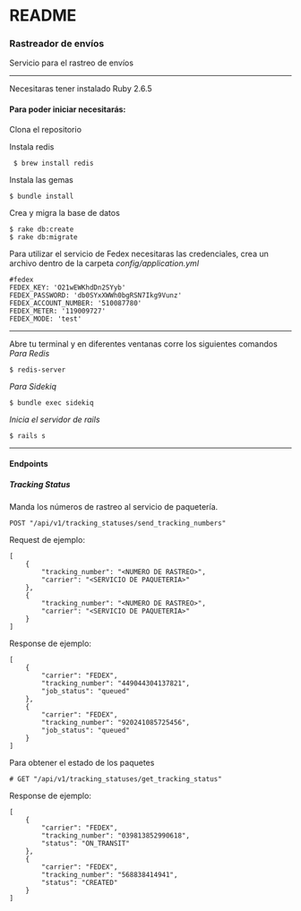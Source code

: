 # README

### Rastreador de envíos
Servicio para el rastreo de envíos
_________________
Necesitaras tener instalado Ruby 2.6.5

#### Para poder iniciar necesitarás:
Clona el repositorio

Instala redis
```
 $ brew install redis
```
Instala las gemas 
```
$ bundle install
```
Crea y migra la base de datos 
```
$ rake db:create
$ rake db:migrate
```
Para utilizar el servicio de Fedex necesitaras las credenciales, crea un archivo dentro de la carpeta *config/application.yml*
```
#fedex
FEDEX_KEY: 'O21wEWKhdDn2SYyb'
FEDEX_PASSWORD: 'db0SYxXWWh0bgRSN7Ikg9Vunz'
FEDEX_ACCOUNT_NUMBER: '510087780'
FEDEX_METER: '119009727'
FEDEX_MODE: 'test'
```
_________________

Abre tu terminal y en diferentes ventanas corre los siguientes comandos
*Para Redis*
```
$ redis-server
```
*Para Sidekiq*
```
$ bundle exec sidekiq
```
*Inicia el servidor de rails*
```
$ rails s
```
_________________
#### Endpoints

##### Tracking Status
Manda los números de rastreo al servicio de paquetería.
```
POST "/api/v1/tracking_statuses/send_tracking_numbers"
```

Request de ejemplo:

```
[
    {
        "tracking_number": "<NUMERO DE RASTREO>",
        "carrier": "<SERVICIO DE PAQUETERIA>"
    },
    {
        "tracking_number": "<NUMERO DE RASTREO>",
        "carrier": "<SERVICIO DE PAQUETERIA>"
    }
]
```

Response de ejemplo:
```
[
    {
        "carrier": "FEDEX",
        "tracking_number": "449044304137821",
        "job_status": "queued"
    },
    {
        "carrier": "FEDEX",
        "tracking_number": "920241085725456",
        "job_status": "queued"
    }
]
```
Para obtener el estado de los paquetes
```
# GET "/api/v1/tracking_statuses/get_tracking_status"
```
Response de ejemplo: 
```
[
    {
        "carrier": "FEDEX",
        "tracking_number": "039813852990618",
        "status": "ON_TRANSIT"
    },
    {
        "carrier": "FEDEX",
        "tracking_number": "568838414941",
        "status": "CREATED"
    }
]
```
